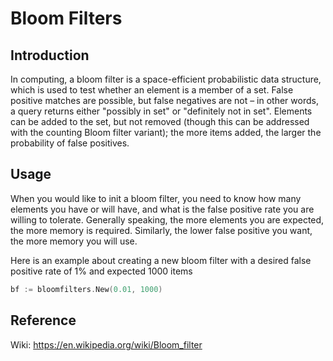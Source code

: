 # Bloom Filters

## Introduction

In computing, a bloom filter is a space-efficient probabilistic data structure, which is used to test whether an element is a member of a set. False positive matches are possible, but false negatives are not – in other words, a query returns either "possibly in set" or "definitely not in set". Elements can be added to the set, but not removed (though this can be addressed with the counting Bloom filter variant); the more items added, the larger the probability of false positives.

## Usage

When you would like to init a bloom filter, you need to know how many elements you have or will have, and what is the false positive rate you are willing to tolerate. Generally speaking, the more elements you are expected, the more memory is required. Similarly, the lower false positive you want, the more memory you will use.

Here is an example about creating a new bloom filter with a desired false positive rate of 1% and expected 1000 items

```go
bf := bloomfilters.New(0.01, 1000)
```

## Reference

Wiki: https://en.wikipedia.org/wiki/Bloom_filter